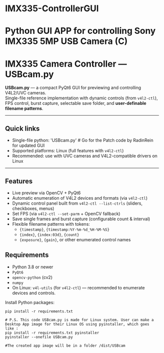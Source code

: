 # IMX335-ControllerGUI
Python GUI APP for controlling Sony IMX335 5MP USB Camera (C)
=======
# IMX335 Camera Controller — USBcam.py

**USBcam.py** — a compact PyQt6 GUI for previewing and controlling V4L2/UVC cameras.  
Single-file reference implementation with dynamic controls (from `v4l2-ctl`), FPS control, burst capture, selectable save folder, and **user-definable filename patterns**.

---

## Quick links
- Single-file python: 'USBcam.py' # Go for the Patch code by RadinRein for updated GUI
- Supported platforms: Linux (full features with `v4l2-ctl`)
- Recommended: use with UVC cameras and V4L2-compatible drivers on Linux

---

## Features
- Live preview via OpenCV + PyQt6
- Automatic enumeration of V4L2 devices and formats (via `v4l2-ctl`)
- Dynamic control panel built from `v4l2-ctl --list-ctrls` (sliders, checkboxes, menus)
- Set FPS (via `v4l2-ctl --set-parm` + OpenCV fallback)
- Save single frames and burst capture (configurable count & interval)
- Flexible filename patterns with tokens:
  - `{timestamp}`, `{timestamp:%Y-%m-%d_%H-%M-%S}`
  - `{index}`, `{index:03d}`, `{count}`
  - `{exposure}`, `{gain}`, or other enumerated control names

## Requirements

- Python 3.8 or newer
- `PyQt6`
- `opencv-python` (cv2)
- `numpy`
- On Linux: `v4l-utils` (for `v4l2-ctl`) — recommended to enumerate devices and controls.

Install Python packages:
```bash/Terminal
pip install -r requirements.txt

# P.S. This code USBcam.py is made for Linux system. User can make a Desktop App image for their Linux OS using pyinstaller, which goes like :
pip install -r requirements.txt pyinstaller
pyinstaller --onefile USBcam.py

#The created app image will be in a folder /dist/USBcam
